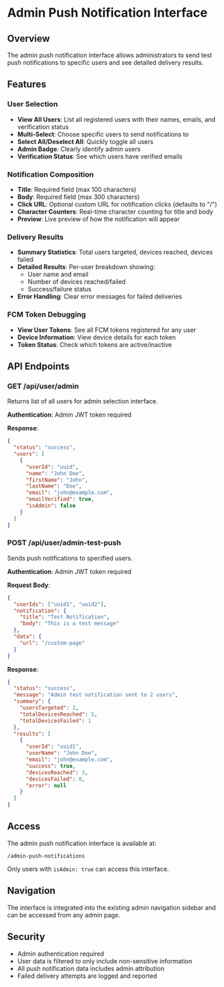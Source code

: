 # Admin Push Notification Interface

## Overview

The admin push notification interface allows administrators to send test push notifications to specific users and see detailed delivery results.

## Features

### User Selection
- **View All Users**: List all registered users with their names, emails, and verification status
- **Multi-Select**: Choose specific users to send notifications to
- **Select All/Deselect All**: Quickly toggle all users
- **Admin Badge**: Clearly identify admin users
- **Verification Status**: See which users have verified emails

### Notification Composition
- **Title**: Required field (max 100 characters)
- **Body**: Required field (max 300 characters)  
- **Click URL**: Optional custom URL for notification clicks (defaults to "/")
- **Character Counters**: Real-time character counting for title and body
- **Preview**: Live preview of how the notification will appear

### Delivery Results
- **Summary Statistics**: Total users targeted, devices reached, devices failed
- **Detailed Results**: Per-user breakdown showing:
  - User name and email
  - Number of devices reached/failed
  - Success/failure status
- **Error Handling**: Clear error messages for failed deliveries

### FCM Token Debugging
- **View User Tokens**: See all FCM tokens registered for any user
- **Device Information**: View device details for each token
- **Token Status**: Check which tokens are active/inactive

## API Endpoints

### GET /api/user/admin
Returns list of all users for admin selection interface.

**Authentication**: Admin JWT token required

**Response**:
```json
{
  "status": "success",
  "users": [
    {
      "userId": "uuid",
      "name": "John Doe", 
      "firstName": "John",
      "lastName": "Doe",
      "email": "john@example.com",
      "emailVerified": true,
      "isAdmin": false
    }
  ]
}
```

### POST /api/user/admin-test-push
Sends push notifications to specified users.

**Authentication**: Admin JWT token required

**Request Body**:
```json
{
  "userIds": ["uuid1", "uuid2"],
  "notification": {
    "title": "Test Notification",
    "body": "This is a test message"
  },
  "data": {
    "url": "/custom-page"
  }
}
```

**Response**:
```json
{
  "status": "success",
  "message": "Admin test notification sent to 2 users",
  "summary": {
    "usersTargeted": 2,
    "totalDevicesReached": 5,
    "totalDevicesFailed": 1
  },
  "results": [
    {
      "userId": "uuid1",
      "userName": "John Doe",
      "email": "john@example.com", 
      "success": true,
      "devicesReached": 3,
      "devicesFailed": 0,
      "error": null
    }
  ]
}
```

## Access

The admin push notification interface is available at:
```
/admin-push-notifications
```

Only users with `isAdmin: true` can access this interface.

## Navigation

The interface is integrated into the existing admin navigation sidebar and can be accessed from any admin page.

## Security

- Admin authentication required
- User data is filtered to only include non-sensitive information
- All push notification data includes admin attribution
- Failed delivery attempts are logged and reported
